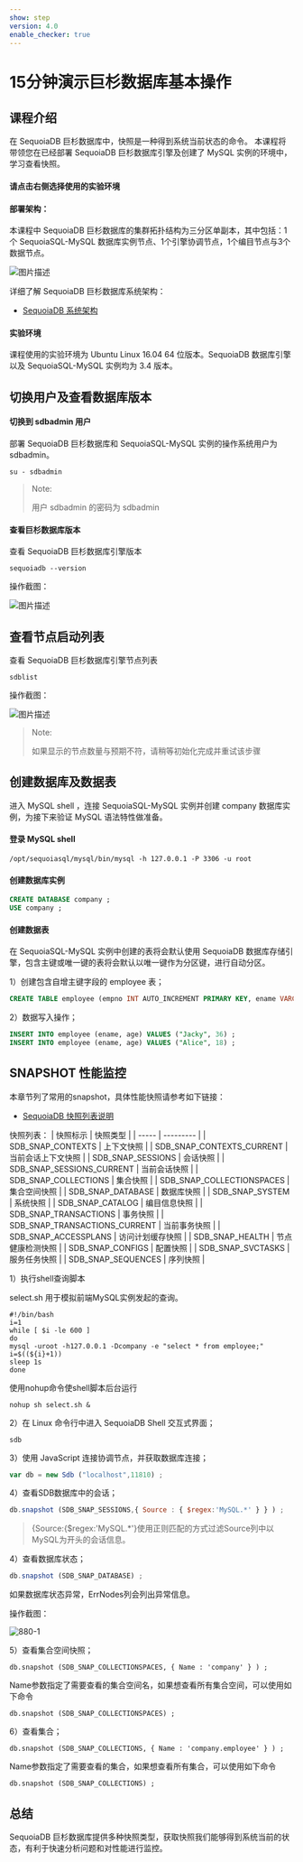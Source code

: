 ```yaml
---
show: step
version: 4.0
enable_checker: true
---
```


# 15分钟演示巨杉数据库基本操作

## 课程介绍

在 SequoiaDB 巨杉数据库中，快照是一种得到系统当前状态的命令。
本课程将带领您在已经部署 SequoiaDB 巨杉数据库引擎及创建了 MySQL 实例的环境中，学习查看快照。

#### 请点击右侧选择使用的实验环境

#### 部署架构：
本课程中 SequoiaDB 巨杉数据库的集群拓扑结构为三分区单副本，其中包括：1个 SequoiaSQL-MySQL 数据库实例节点、1个引擎协调节点，1个编目节点与3个数据节点。

![图片描述](https://doc.shiyanlou.com/courses/1469/1207281/8d88e6faed223a26fcdc66fa2ef8d3c5)

详细了解 SequoiaDB 巨杉数据库系统架构：
* [SequoiaDB 系统架构](http://doc.sequoiadb.com/cn/sequoiadb-cat_id-1519649201-edition_id-0)

#### 实验环境
课程使用的实验环境为 Ubuntu Linux 16.04 64 位版本。SequoiaDB 数据库引擎以及 SequoiaSQL-MySQL 实例均为 3.4 版本。


## 切换用户及查看数据库版本

#### 切换到 sdbadmin 用户

部署 SequoiaDB 巨杉数据库和 SequoiaSQL-MySQL 实例的操作系统用户为 sdbadmin。
```
su - sdbadmin
```
>Note:
>
>用户 sdbadmin 的密码为 sdbadmin

#### 查看巨杉数据库版本

查看 SequoiaDB 巨杉数据库引擎版本

```
sequoiadb --version
```
操作截图：

![图片描述](https://doc.shiyanlou.com/courses/1469/1207281/b4082b0d6d6bdf89d229aa713a53759d)

## 查看节点启动列表

查看 SequoiaDB 巨杉数据库引擎节点列表

```
sdblist 
```

操作截图：

![图片描述](https://doc.shiyanlou.com/courses/1469/1207281/02fcaa58ac27e91688ead137fa748d6e)

>Note:
>
>如果显示的节点数量与预期不符，请稍等初始化完成并重试该步骤


## 创建数据库及数据表

进入 MySQL shell ，连接 SequoiaSQL-MySQL 实例并创建 company 数据库实例，为接下来验证 MySQL 语法特性做准备。

#### 登录 MySQL shell 

```
/opt/sequoiasql/mysql/bin/mysql -h 127.0.0.1 -P 3306 -u root
```

#### 创建数据库实例

```sql
CREATE DATABASE company ;
USE company ;
```

#### 创建数据表
在 SequoiaSQL-MySQL 实例中创建的表将会默认使用 SequoiaDB 数据库存储引擎，包含主键或唯一键的表将会默认以唯一键作为分区键，进行自动分区。


1）创建包含自增主键字段的 employee 表；

```sql
CREATE TABLE employee (empno INT AUTO_INCREMENT PRIMARY KEY, ename VARCHAR(128), age INT) ;
```

2）数据写入操作；

```sql
INSERT INTO employee (ename, age) VALUES ("Jacky", 36) ;
INSERT INTO employee (ename, age) VALUES ("Alice", 18) ;
```

## SNAPSHOT 性能监控

本章节列了常用的snapshot，具体性能快照请参考如下链接：
* [SequoiaDB 快照列表说明](http://doc.sequoiadb.com/cn/sequoiadb-cat_id-1479173710-edition_id-0)

快照列表：
| 快照标示 | 快照类型   |
| ----- | --------- | 
| SDB_SNAP_CONTEXTS             | 上下文快照          | 
| SDB_SNAP_CONTEXTS_CURRENT     | 当前会话上下文快照  | 
| SDB_SNAP_SESSIONS             | 会话快照            | 
| SDB_SNAP_SESSIONS_CURRENT     | 当前会话快照        | 
| SDB_SNAP_COLLECTIONS          | 集合快照            | 
| SDB_SNAP_COLLECTIONSPACES     | 集合空间快照        | 
| SDB_SNAP_DATABASE             | 数据库快照          | 
| SDB_SNAP_SYSTEM               | 系统快照            | 
| SDB_SNAP_CATALOG              | 编目信息快照        | 
| SDB_SNAP_TRANSACTIONS         | 事务快照            | 
| SDB_SNAP_TRANSACTIONS_CURRENT | 当前事务快照        | 
| SDB_SNAP_ACCESSPLANS          | 访问计划缓存快照    | 
| SDB_SNAP_HEALTH               | 节点健康检测快照    | 
| SDB_SNAP_CONFIGS              | 配置快照            | 
| SDB_SNAP_SVCTASKS             | 服务任务快照        | 
| SDB_SNAP_SEQUENCES            | 序列快照            | 
















1）执行shell查询脚本

select.sh 用于模拟前端MySQL实例发起的查询。

```
#!/bin/bash
i=1
while [ $i -le 600 ]
do
mysql -uroot -h127.0.0.1 -Dcompany -e "select * from employee;"
i=$((${i}+1))
sleep 1s
done
```

使用nohup命令使shell脚本后台运行

```
nohup sh select.sh &
```

2）在 Linux 命令行中进入 SequoiaDB Shell 交互式界面；

```
sdb
```

3）使用 JavaScript 连接协调节点，并获取数据库连接；

```javascript
var db = new Sdb ("localhost",11810) ;
```


4）查看SDB数据库中的会话；

```javascript
db.snapshot (SDB_SNAP_SESSIONS,{ Source : { $regex:'MySQL.*' } } ) ;
```

>{Source:{$regex:'MySQL.*'}使用正则匹配的方式过滤Source列中以MySQL为开头的会话信息。  


4）查看数据库状态；

```javascript
db.snapshot (SDB_SNAP_DATABASE) ;
```

如果数据库状态异常，ErrNodes列会列出异常信息。

操作截图：

 ![880-1](https://doc.shiyanlou.com/courses/1544/1207281/5c38a23657aa02b6fd6f92b8ddc4c590)

5）查看集合空间快照；

```
db.snapshot (SDB_SNAP_COLLECTIONSPACES, { Name : 'company' } ) ;
```

Name参数指定了需要查看的集合空间名，如果想查看所有集合空间，可以使用如下命令

```
db.snapshot (SDB_SNAP_COLLECTIONSPACES) ;
```

6）查看集合；

```
db.snapshot (SDB_SNAP_COLLECTIONS, { Name : 'company.employee' } ) ;
```

Name参数指定了需要查看的集合，如果想查看所有集合，可以使用如下命令

```
db.snapshot (SDB_SNAP_COLLECTIONS) ;
```


## 总结

SequoiaDB 巨杉数据库提供多种快照类型，获取快照我们能够得到系统当前的状态，有利于快速分析问题和对性能进行监控。
